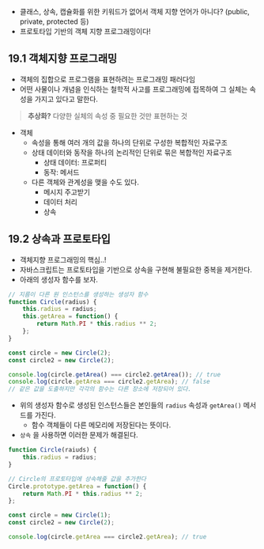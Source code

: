 - 클래스, 상속, 캡슐화를 위한 키워드가 없어서 객체 지향 언어가 아니다? (public, private, protected 등)
- 프로토타입 기반의 객체 지향 프로그래밍이다!

## 19.1 객체지향 프로그래밍

- 객체의 집합으로 프로그램을 표현하려는 프로그래밍 패러다임
- 어떤 사물이나 개념을 인식하는 철학적 사고를 프로그래밍에 접목하여 그 실체는 속성을 가지고 있다고 말한다.

> **추상화?**
다양한 실체의 속성 중 필요한 것만 표현하는 것
> 
- 객체
    - 속성을 통해 여러 개의 값을 하나의 단위로 구성한 복합적인 자료구조
    - 상태 데이터와 동작을 하나의 논리적인 단위로 묶은 복합적인 자료구조
        - 상태 데이터: 프로퍼티
        - 동작: 메서드
    - 다른 객체와 관계성을 맺을 수도 있다.
        - 메시지 주고받기
        - 데이터 처리
        - 상속

## 19.2 상속과 프로토타입

- 객체지향 프로그래밍의 핵심..!
- 자바스크립트는 프로토타입을 기반으로 상속을 구현해 불필요한 중복을 제거한다.
- 아래의 생성자 함수를 보자.

```jsx
// 지름이 다른 원 인스턴스를 생성하는 생성자 함수
function Circle(radius) {
	this.radius = radius;
	this.getArea = function() {
		return Math.PI * this.radius ** 2;
	};
}

const circle = new Circle(2);
const circle2 = new Circle(2);

console.log(circle.getArea() === circle2.getArea()); // true
console.log(circle.getArea === circle2.getArea); // false
// 같은 값을 도출하지만 각각의 함수는 다른 장소에 저장되어 있다.
```

- 위의 생성자 함수로 생성된 인스턴스들은 본인들의 `radius`  속성과 `getArea()` 메서드를 가진다.
    - 함수 객체들이 다른 메모리에 저장된다는 뜻이다.
- `상속` 을 사용하면 이러한 문제가 해결된다.

```jsx
function Circle(raiuds) {
	this.radius = radius;
}

// Circle의 프로토타입에 상속해줄 값을 추가한다
Circle.prototype.getArea = function() {
	return Math.PI * this.radius ** 2;
};

const circle = new Circle(1);
const circle2 = new Circle(2);

console.log(circle.getArea === circle2.getArea); // true
```
